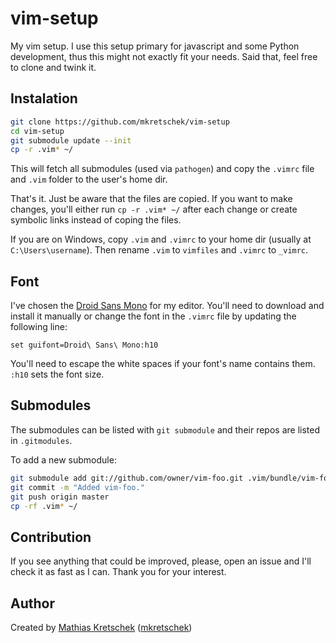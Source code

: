 vim-setup
=========

My vim setup. I use this setup primary for javascript and some Python
development, thus this might not exactly fit your needs. Said that,
feel free to clone and twink it.

Instalation
-----------

```sh
git clone https://github.com/mkretschek/vim-setup
cd vim-setup
git submodule update --init
cp -r .vim* ~/
```

This will fetch all submodules (used via `pathogen`) and
copy the `.vimrc` file and `.vim` folder to the user's home dir.

That's it. Just be aware that the files are copied. If you want to make
changes, you'll either run `cp -r .vim* ~/` after each change or create
symbolic links instead of coping the files.

If you are on Windows, copy `.vim` and `.vimrc` to your home dir
(usually at `C:\Users\username`). Then rename `.vim` to `vimfiles` and
`.vimrc` to `_vimrc`.

Font
----

I've chosen the [Droid Sans Mono](http://www.google.com/fonts#UsePlace:use/Collection:Droid+Sans+Mono)
for my editor. You'll need to download and install it manually or change
the font in the `.vimrc` file by updating the following line:

```vim
set guifont=Droid\ Sans\ Mono:h10
```

You'll need to escape the white spaces if your font's name contains them.
`:h10` sets the font size.

Submodules
----------

The submodules can be listed with `git submodule` and their repos are
listed in `.gitmodules`.

To add a new submodule:

```sh
git submodule add git://github.com/owner/vim-foo.git .vim/bundle/vim-foo
git commit -m "Added vim-foo."
git push origin master
cp -rf .vim* ~/
```

Contribution
------------

If you see anything that could be improved, please, open an issue and I'll
check it as fast as I can. Thank you for your interest.


Author
------

Created by [Mathias Kretschek][mathias] ([mkretschek][])

[mathias]: http://mathias.ms
[mkretschek]: https://github.com/mkretschek
